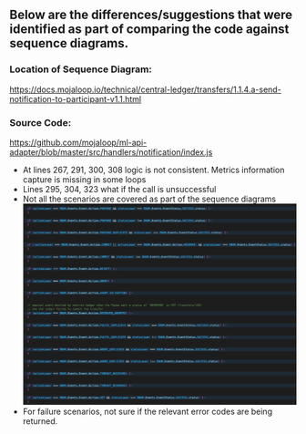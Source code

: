 ## Below are the differences/suggestions that were identified as part of comparing the code against sequence diagrams.

### Location of Sequence Diagram: 
https://docs.mojaloop.io/technical/central-ledger/transfers/1.1.4.a-send-notification-to-participant-v1.1.html

### Source Code: 
https://github.com/mojaloop/ml-api-adapter/blob/master/src/handlers/notification/index.js

 - At lines 267, 291, 300, 308 logic is not consistent. Metrics information capture is missing in some loops
 - Lines 295, 304, 323 what if the call is unsuccessful
 - Not all the scenarios are covered as part of the sequence diagrams
 ![Different Scenarios](./scenarios.png)
 - For failure scenarios, not sure if the relevant error codes are being returned.
